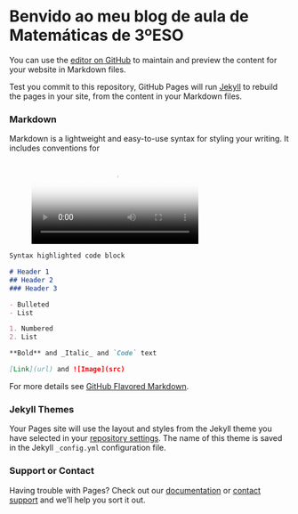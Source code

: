 # Benvido ao meu blog de aula de Matemáticas de 3ºESO
You can use the [editor on GitHub](https://github.com/Asintota/Aula/edit/gh-pages/index.md) to maintain and preview the content for your website in Markdown files.

Test you commit to this repository, GitHub Pages will run [Jekyll](https://jekyllrb.com/) to rebuild the pages in your site, from the content in your Markdown files.

### Markdown

Markdown is a lightweight and easy-to-use syntax for styling your writing. It includes conventions for

<figure class="video_container">
  <video controls="true" allowfullscreen="true" poster="path/to/poster_image.png">
    <source src="Dem_1.mp4" type="video/mp4">
  </video>
</figure>


```markdown
Syntax highlighted code block

# Header 1
## Header 2
### Header 3

- Bulleted
- List

1. Numbered
2. List

**Bold** and _Italic_ and `Code` text

[Link](url) and ![Image](src)
```

For more details see [GitHub Flavored Markdown](https://guides.github.com/features/mastering-markdown/).

### Jekyll Themes

Your Pages site will use the layout and styles from the Jekyll theme you have selected in your [repository settings](https://github.com/Asintota/Aula/settings/pages). The name of this theme is saved in the Jekyll `_config.yml` configuration file.

### Support or Contact

Having trouble with Pages? Check out our [documentation](https://docs.github.com/categories/github-pages-basics/) or [contact support](https://support.github.com/contact) and we’ll help you sort it out.
